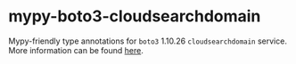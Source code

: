 # mypy-boto3-cloudsearchdomain

Mypy-friendly type annotations for `boto3` 1.10.26 `cloudsearchdomain` service.
More information can be found [here](https://github.com/vemel/mypy_boto3).